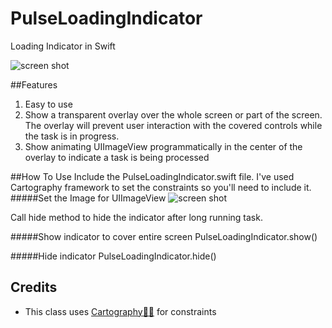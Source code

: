# PulseLoadingIndicator
Loading Indicator in Swift

<img src="http://cl.ly/0y0Q3z3k1Q0q" alt="screen shot" >

##Features

1. Easy to use
2. Show a transparent overlay over the whole screen or part of the screen. The overlay will prevent user interaction with the covered controls while the task is in progress.
3. Show animating UIImageView programmatically in the center of the overlay to indicate a task is being processed

##How To Use
Include the PulseLoadingIndicator.swift file.
I've used Cartography framework to set the constraints so you'll need to include it.
#####Set the Image for UIImageView
<img src="http://cl.ly/0y0Q3z3k1Q0q" alt="screen shot" >

Call hide method to hide the indicator after long running task.

#####Show indicator to cover entire screen
PulseLoadingIndicator.show()

#####Hide indicator
PulseLoadingIndicator.hide()

## Credits
* This class uses [Cartography:iphone::triangular_ruler:](https://github.com/robb/Cartography) for constraints

